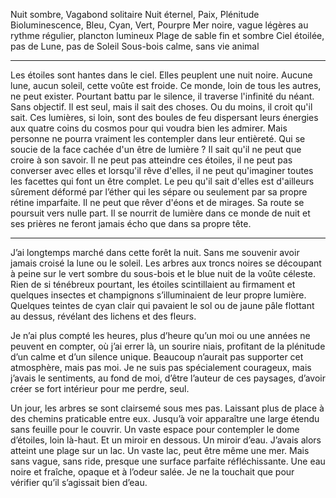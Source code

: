 Nuit sombre, Vagabond solitaire
Nuit éternel, Paix, Plénitude
Bioluminescence, Bleu, Cyan, Vert, Pourpre
Mer noire, vague légères au rythme régulier, plancton lumineux
Plage de sable fin et sombre
Ciel étoilée, pas de Lune, pas de Soleil
Sous-bois calme, sans vie animal

---

Les étoiles sont hantes dans le ciel. Elles peuplent une nuit noire. Aucune lune, aucun soleil, cette voûte est froide. Ce monde, loin de tous les autres, ne peut exister. Pourtant battu par le silence, il traverse l'infinité du néant. Sans objectif.
Il est seul, mais il sait des choses. Ou du moins, il croit qu'il sait. Ces lumières, si loin, sont des boules de feu dispersant leurs énergies aux quatre coins du cosmos pour qui voudra bien les admirer. Mais personne ne pourra vraiment les contempler dans leur entièreté. Qui se soucie de la face cachée d'un être de lumière ?
Il sait qu'il ne peut que croire à son savoir. Il ne peut pas atteindre ces étoiles, il ne peut pas converser avec elles et lorsqu'il rêve d'elles, il ne peut qu'imaginer toutes les facettes qui font un être complet. Le peu qu'il sait d'elles est d'ailleurs sûrement déformé par l’éther qui les sépare ou seulement par sa propre rétine imparfaite.
Il ne peut que rêver d'éons et de mirages.
Sa route se poursuit vers nulle part. Il se nourrit de lumière dans ce monde de nuit et ses prières ne feront jamais écho que dans sa propre tête.

---

J’ai longtemps marché dans cette forêt la nuit. Sans me souvenir avoir jamais croisé la lune ou le soleil. Les arbres aux troncs noires se découpant à peine sur le vert sombre du sous-bois et le blue nuit de la voûte céleste. Rien de si ténébreux pourtant, les étoiles scintillaient au firmament et quelques insectes et champignons s’illuminaient de leur propre lumière. Quelques teintes de cyan clair qui pavaient le sol ou de jaune pâle flottant au dessus, révélant des lichens et des fleurs.

Je n’ai plus compté les heures, plus d’heure qu’un moi ou une années ne peuvent en compter, où j’ai errer là, un sourire niais, profitant de la plénitude d’un calme et d’un silence unique. Beaucoup n’aurait pas supporter cet atmosphère, mais pas moi. Je ne suis pas spécialement courageux, mais j’avais le sentiments, au fond de moi, d’être l’auteur de ces paysages, d’avoir créer se fort intérieur pour me perdre, seul.

Un jour, les arbres se sont clairsemé sous mes pas. Laissant plus de place à des chemins praticable entre eux. Jusqu’à voir apparaître une large étendu sans feuille pour le couvrir. Un vaste espace pour contempler le dome d’étoiles, loin là-haut. Et un miroir en dessous. Un miroir d’eau. J’avais alors atteint une plage sur un lac. Un vaste lac, peut être même une mer. Mais sans vague, sans ride, presque une surface parfaite réfléchissante. Une eau noire et fraîche, opaque et à l’odeur salée. Je ne la touchait que pour vérifier qu’il s’agissait bien d’eau.